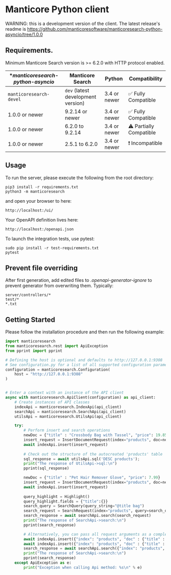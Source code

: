 # Manticore Python client

 WARNING: this is a development version of the client. The latest release's readme is https://github.com/manticoresoftware/manticoresearch-python-asyncio/tree/1.0.0

## Requirements.

Minimum Manticore Search version is >= 6.2.0 with HTTP protocol enabled.

| **manticoresearch-python-asyncio*  | **Manticore Search**                | **Python**     | **Compatibility**       |
| -----------------------------------| ----------------------------------- | -------------- | ------------------------|
| `manticoresearch-devel`            | `dev` (latest development version)  | 3.4 or newer   | ✅ Fully Compatible     |
| 1.0.0 or newer                     | 9.2.14 or newer                     | 3.4 or newer   | ✅ Fully Compatible     |
| 1.0.0 or newer                     | 6.2.0 to 9.2.14                     | 3.4 or newer   | ⚠️ Partially Compatible |
| 1.0.0 or newer                     | 2.5.1 to 6.2.0                      | 3.4 or newer   | ❗ Incompatible         |

## Usage
To run the server, please execute the following from the root directory:

```
pip3 install -r requirements.txt
python3 -m manticoresearch
```

and open your browser to here:

```
http://localhost:/ui/
```

Your OpenAPI definition lives here:

```
http://localhost:/openapi.json
```

To launch the integration tests, use pytest:
```
sudo pip install -r test-requirements.txt
pytest
```

## Prevent file overriding

After first generation, add edited files to _.openapi-generator-ignore_ to prevent generator from overwriting them. Typically:
```
server/controllers/*
test/*
*.txt
```

## Getting Started

Please follow the installation procedure and then run the following example:

```python
import manticoresearch
from manticoresearch.rest import ApiException
from pprint import pprint

# Defining the host is optional and defaults to http://127.0.0.1:9308
# See configuration.py for a list of all supported configuration parameters.
configuration = manticoresearch.Configuration(
    host = "http://127.0.0.1:9308"
)


# Enter a context with an instance of the API client
async with manticoresearch.ApiClient(configuration) as api_client:
    # Create instances of API classes
    indexApi = manticoresearch.IndexApi(api_client)
    searchApi = manticoresearch.SearchApi(api_client)
    utilsApi = manticoresearch.UtilsApi(api_client)

    try:
        # Perform insert and search operations    
        newDoc = {"title" : "Crossbody Bag with Tassel", "price": 19.85}
        insert_request = InsertDocumentRequest(index="products", doc=newDoc)
        await indexApi.insert(insert_request)
        
        # Check out the structure of the autocreated 'products' table
        sql_response = await utilsApi.sql('DESC products');
        print("The response of UtilsApi->sql:\n")
        pprint(sql_response) 

        newDoc = {"title" : "Pet Hair Remover Glove", "price": 7.99}
        insert_request = InsertDocumentRequest(index="products", doc=newDoc)
        await indexApi.insert(insert_request)
        
        query_highlight = Highlight()
        query_highlight.fields = {"title":{}}
        search_query = SearchQuery(query_string="@title bag")
        search_request = SearchRequest(index="products", query=search_query, highlight=query_highlight)
        search_response = await searchApi.search(search_request)    
        print("The response of SearchApi->search:\n")
        pprint(search_response)

        # Alternatively, you can pass all request arguments as a complex JSON object        
        await indexApi.insert({"index": "products", "doc" : {"title" : "Crossbody Bag with Tassel", "price" : 19.85}})
        await indexApi.insert({"index": "products", "doc" : {"title" : "Pet Hair Remover Glove", "price" : 7.99}})
        search_response = await searchApi.search({"index": "products", "query": {"query_string": "@title bag"}, "highlight":{"fields":{"title":{}}}})
        print("The response of SearchApi->search:\n")
        pprint(search_response)
    except ApiException as e:
        print("Exception when calling Api method: %s\n" % e)
```
